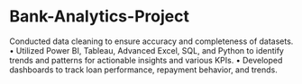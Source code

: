 # Bank-Analytics-Project
Conducted data cleaning to ensure accuracy and completeness of datasets. • Utilized Power BI, Tableau, Advanced Excel, SQL, and Python to identify trends and patterns for actionable insights and various KPIs. • Developed dashboards to track loan performance, repayment behavior, and trends. 
